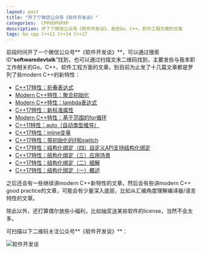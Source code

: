 ```yaml
---
layout: post
title: "开了个微信公众号《软件开发谈》"
categories:  CPPOOPGPXP
description: 开了个微信公众号《软件开发谈》，发些Go，C++，软件工程方面的文章
tags: Go cpp C++11 C++14 C++17
---
```


前段时间开了一个微信公众号**《软件开发谈》**，可以通过搜索ID“**softwaredevtalk**”找到，也可以通过扫描文末二维码找到，主要发些与我本职工作相关的Go、C++、软件工程方面的文章。到目前为止发了十几篇文章都是罗列了些modern C++的新特性：

- [C++17特性：折叠表达式](https://mp.weixin.qq.com/s/kmtA7_e_OJKBfCRPqaEzXw)
- [Modern C++特性：聚合初始化](https://mp.weixin.qq.com/s/62gUSuY3iWJzNpHFJgKwvA)
- [Modern C++特性：lambda表达式](https://mp.weixin.qq.com/s/z9kBdasiD_jjpkZZGqBHtA)
- [C++17特性：新标准属性](https://mp.weixin.qq.com/s/cohuwg9tXLVXKclqMwFyVg)
- [Modern C++特性：基于范围的for循环](https://mp.weixin.qq.com/s/TkOq9iDUO528M6gHjmcJEw)
- [C++11特性：auto（自动类型推导）](https://mp.weixin.qq.com/s/4VUFh_t0rtutYcyE09gvXw)
- [C++17特性：inline变量](https://mp.weixin.qq.com/s/dnCzROQ4avvgUepkiTIigA)
- [C++17特性：带初始化的if和switch](https://mp.weixin.qq.com/s/ccd9UQkKGYJ4HGqw1YmFIw)
- [C++17特性：结构化绑定（四）自定义API支持结构化绑定](https://mp.weixin.qq.com/s/FLQ_ZbNoPai1RVCrfR0d0Q)
- [C++17特性：结构化绑定（三）应用场景](https://mp.weixin.qq.com/s/4dDqofcfmNIMdSsKC6uixA)
- [C++17特性：结构化绑定（二）细解](https://mp.weixin.qq.com/s/uz5zdOseCt120c253jLVbQ)
- [C++17特性：结构化绑定（一）概述](https://mp.weixin.qq.com/s/vHiQKF3GHxicV96KUTrLWQ)

之后还会有一些继续讲modern C++新特性的文章，然后会有些讲modern C++ good practice的文章，可能会有少量深入底层，比如从汇编角度理解编译器/语言特性的文章。

除此以外，还打算偶尔放些小福利，比如抽奖送某些软件的license，当然不会太多。

可扫描以下二维码关注公众号**《软件开发谈》**：

![软件开发谈](https://cdn.jsdelivr.net/gh/missdeer/blog@gh-pages/media/2019-08-30/mp-wechat.dib)

